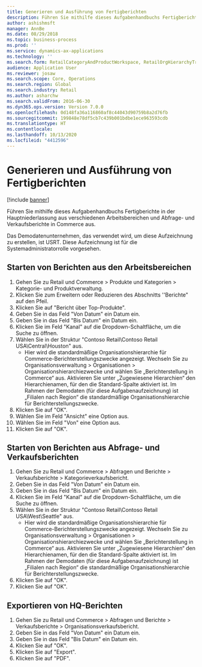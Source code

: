 ```yaml
---
title: Generieren und Ausführung von Fertigberichten
description: Führen Sie mithilfe dieses Aufgabenhandbuchs Fertigberichte in der Hauptniederlassung aus verschiedenen Arbeitsbereichen und Abfrage- und Verkaufsberichte in Commerce aus.
author: ashishmsft
manager: AnnBe
ms.date: 08/29/2018
ms.topic: business-process
ms.prod: ''
ms.service: dynamics-ax-applications
ms.technology: ''
ms.search.form: RetailCategoryAndProductWorkspace, RetailOrgHierarchyTreeLookup, SrsReportViewerForm
audience: Application User
ms.reviewer: josaw
ms.search.scope: Core, Operations
ms.search.region: Global
ms.search.industry: Retail
ms.author: asharchw
ms.search.validFrom: 2016-06-30
ms.dyn365.ops.version: Version 7.0.0
ms.openlocfilehash: 0d148fa36a116860af8c44043d90759b8a2d76fb
ms.sourcegitcommit: 199848e78df5cb7c439b001bdbe1ece963593cdb
ms.translationtype: HT
ms.contentlocale: 
ms.lasthandoff: 10/13/2020
ms.locfileid: "4412596"
---
```

# <a name="generate-and-run-out-of-box-reports"></a>Generieren und Ausführung von Fertigberichten

[!include [banner](../includes/banner.md)]

Führen Sie mithilfe dieses Aufgabenhandbuchs Fertigberichte in der Hauptniederlassung aus verschiedenen Arbeitsbereichen und Abfrage- und Verkaufsberichte in Commerce aus.

Das Demodatenunternehmen, das verwendet wird, um diese Aufzeichnung zu erstellen, ist USRT. Diese Aufzeichnung ist für die Systemadministratorrolle vorgesehen.

## <a name="launch-reports-from-workspaces"></a>Starten von Berichten aus den Arbeitsbereichen
1. Gehen Sie zu Retail und Commerce > Produkte und Kategorien > Kategorie- und Produktverwaltung.
2. Klicken Sie zum Erweitern oder Reduzieren des Abschnitts ''Berichte" auf den Pfeil.
3. Klicken Sie auf "Bericht über Top-Produkte".
4. Geben Sie in das Feld "Von Datum" ein Datum ein.
5. Geben Sie in das Feld "Bis Datum" ein Datum ein.
6. Klicken Sie im Feld "Kanal" auf die Dropdown-Schaltfläche, um die Suche zu öffnen.
7. Wählen Sie in der Struktur "Contoso Retail\Contoso Retail USA\Central\Houston" aus.
    * Hier wird die standardmäßige Organisationshierarchie für Commerce-Berichterstellungszwecke angezeigt.   Wechseln Sie zu Organisationsverwaltung > Organisationen > Organisationshierarchiezwecke und wählen Sie „Berichterstellung in Commerce“ aus. Aktivieren Sie unter „Zugewiesene Hierarchien“ den Hierarchienamen, für den die Standard-Spalte aktiviert ist. Im Rahmen der Demodaten (für diese Aufgabenaufzeichnung) ist „Filialen nach Region“ die standardmäßige Organisationshierarchie für Berichterstellungszwecke.     
8. Klicken Sie auf "OK".
9. Wählen Sie im Feld "Ansicht" eine Option aus.
10. Wählen Sie im Feld "Von" eine Option aus.
11. Klicken Sie auf "OK".

## <a name="launch-reports-from-the-inquiries-and-sales-reports"></a>Starten von Berichten aus Abfrage- und Verkaufsberichten
1. Gehen Sie zu Retail und Commerce > Abfragen und Berichte > Verkaufsberichte > Kategorieverkaufsbericht.
2. Geben Sie in das Feld "Von Datum" ein Datum ein.
3. Geben Sie in das Feld "Bis Datum" ein Datum ein.
4. Klicken Sie im Feld "Kanal" auf die Dropdown-Schaltfläche, um die Suche zu öffnen.
5. Wählen Sie in der Struktur "Contoso Retail\Contoso Retail USA\West\Seattle" aus.
    * Hier wird die standardmäßige Organisationshierarchie für Commerce-Berichterstellungszwecke angezeigt. Wechseln Sie zu Organisationsverwaltung > Organisationen > Organisationshierarchiezwecke und wählen Sie „Berichterstellung in Commerce“ aus. Aktivieren Sie unter „Zugewiesene Hierarchien“ den Hierarchienamen, für den die Standard-Spalte aktiviert ist. Im Rahmen der Demodaten (für diese Aufgabenaufzeichnung) ist „Filialen nach Region“ die standardmäßige Organisationshierarchie für Berichterstellungszwecke.     
6. Klicken Sie auf "OK".
7. Klicken Sie auf "OK".

## <a name="export-an-hq-reports"></a>Exportieren von HQ-Berichten
1. Gehen Sie zu Retail und Commerce > Abfragen und Berichte > Verkaufsberichte > Organisationsverkaufsbericht.
2. Geben Sie in das Feld "Von Datum" ein Datum ein.
3. Geben Sie in das Feld "Bis Datum" ein Datum ein.
4. Klicken Sie auf "OK".
5. Klicken Sie auf "Export".
6. Klicken Sie auf "PDF".

